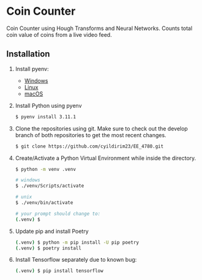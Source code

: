 # Coin Counter
Coin Counter using Hough Transforms and Neural Networks. Counts total coin value of coins from a live video feed.

## Installation

1. Install pyenv:
   * [Windows](https://github.com/pyenv-win/pyenv-win)
   * [Linux](https://github.com/pyenv/pyenv#automatic-installer)
   * [macOS](https://github.com/pyenv/pyenv#homebrew-in-macos)

2. Install Python using pyenv 

    ```bash
    $ pyenv install 3.11.1
    ```

3. Clone the repositories using git. Make sure to check out the develop branch of both repositories to get the most recent changes.

    ```bash
    $ git clone https://github.com/cyildirim23/EE_4780.git
    ```

3. Create/Activate a Python Virtual Environment while inside the directory.

    ```bash
    $ python -m venv .venv

    # windows
    $ ./venv/Scripts/activate

    # unix
    $ ./venv/bin/activate

    # your prompt should change to:
    (.venv) $
    ```

4. Update pip and install Poetry 

    ```bash
    (.venv) $ python -m pip install -U pip poetry
    (.venv) $ poetry install
    ```
5. Install Tensorflow separately due to known bug:

    ```bash
    (.venv) $ pip install tensorflow
    ```
